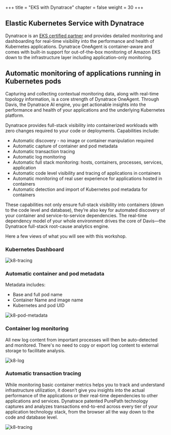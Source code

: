 +++
title = "EKS with Dynatrace"
chapter = false
weight = 30
+++

## Elastic Kubernetes Service with Dynatrace

Dynatrace is an [EKS certified partner](https://aws.amazon.com/eks/partners/) and provides detailed monitoring and dashboarding for real-time visibility into the performance and health of Kubernetes applications. Dynatrace OneAgent is container-aware and comes with built-in support for out-of-the-box monitoring of Amazon EKS down to the infrastructure layer including application-only monitoring.

## Automatic monitoring of applications running in Kubernetes pods

Capturing and collecting contextual monitoring data, along with real-time topology information, is a core strength of Dynatrace OneAgent. Through Davis, the Dynatrace AI engine, you get actionable insights into the performance and health of your applications and the underlying Kubernetes platform.

Dynatrace provides full-stack visibility into containerized workloads with zero changes required to your code or deployments. Capabilities include:

* Automatic discovery - no image or container manipulation required
* Automatic capture of container and pod metadata
* Automatic transaction tracing
* Automatic log monitoring
* Automatic full stack monitoring: hosts, containers, processes, services, application
* Automatic code level visibility and tracing of applications in containers
* Automatic monitoring of real user experience for applications hosted in containers
* Automatic detection and import of Kubernetes pod metadata for containers

These capabilities not only ensure full-stack visibility into containers (down to the code level and database), they’re also key for automated discovery of your container and service-to-service dependencies. The real-time dependency model of your whole environment drives the core of Davis—the Dynatrace full-stack root-cause analytics engine.

Here a few views of what you will see with this workshop.

### Kubernetes Dashboard

![k8-tracing](/images/k8-dashboard.png)

### Automatic container and pod metadata

Metadata includes:
* Base and full pod name
* Container Name and image name
* Kubernetes and pod UID

![k8-pod-metadata](/images/k8-pod-metadata.png)

### Container log monitoring

All new log content from important processes will then be auto-detected and monitored. There's no need to copy or export log content to external storage to facilitate analysis.

![k8-log](/images/k8-log.png)

### Automatic transaction tracing

While monitoring basic container metrics helps you to track and understand infrastructure utilization, it doesn’t give you insights into the actual performance of the applications or their real-time dependencies to other applications and services. Dynatrace patented PurePath technology captures and analyzes transactions end-to-end across every tier of your application technology stack, from the browser all the way down to the code and database level.

![k8-tracing](/images/k8-tracing.png)